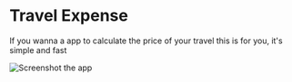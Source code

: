 # Travel Expense

If you wanna a app to calculate the price of your travel this is for you, it's simple and fast

![Screenshot the app](https://github.com/[Checyr]/[TravelExpenseApp]/blob/[img]/screenshot.jpeg?raw=true)
